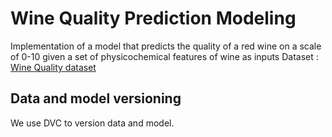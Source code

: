 # Wine Quality Prediction Modeling

Implementation of a model that predicts the quality of a red wine on a scale of 0-10 given a set of physicochemical features of wine as inputs
Dataset : [Wine Quality dataset](https://archive.ics.uci.edu/dataset/186/wine+quality)

## Data and model versioning

We use DVC to version data and model.
